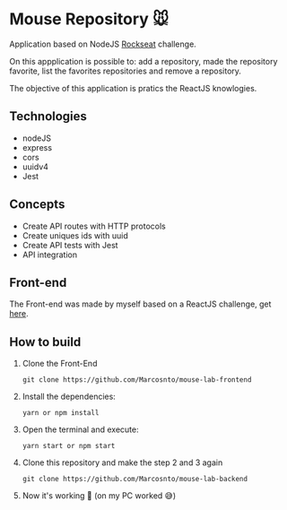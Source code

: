 <h1>Mouse Repository 🐭</h1>

<p>Application based on NodeJS <a href="https://rocketseat.com.br/">Rockseat</a> challenge. 

On this appplication is possible to: add a repository, made the  repository favorite, list the favorites repositories and remove a repository.
</p> 

<span>The objective of this application is pratics the ReactJS knowlogies.</span>

<h2>Technologies</h2>
<ul>
  <li>nodeJS</li>
  <li>express</li>
  <li>cors</li>
  <li>uuidv4</li>
  <li>Jest</li>
</ul>  

<h2>Concepts</h2>
<ul>
  <li>Create API routes with HTTP protocols</li>
  <li>Create uniques ids with uuid</li>
  <li>Create API tests with Jest</li>
  <li>API integration</li>
</ul>  

<h2> Front-end </h2>
<p>The Front-end was made by myself based on a ReactJS challenge, get <a href="https://github.com/Marcosnto/mouse-lab-frontend">here</a>.</p>

<h2> How to build </h2>
<ol>
  
  <li>
  <p>Clone the Front-End</p>
  
  ```
  git clone https://github.com/Marcosnto/mouse-lab-frontend
  ```
  
  </li>
  <li>Install the dependencies:
  
  ```
  yarn or npm install
  ```
  </li>
  <li>Open the terminal and execute:
  
  ```
  yarn start or npm start
  ```
  </li>
  
  <li>Clone this repository and make the step 2 and 3 again
  
  ```
  git clone https://github.com/Marcosnto/mouse-lab-backend
  ```
  </li>
  
  <li>Now it's working 🙅 (on my PC worked 😅) </li>
</ol> 
